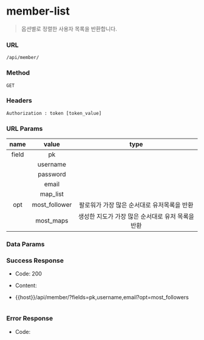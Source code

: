 # member-list

> 옵션별로 정렬한 사용자 목록을 반환합니다.



### URL

`/api/member/`



### Method

`GET`



### Headers

`Authorization : token [token_value]`



### URL Params

| name  |     value     |             type             |
| :---: | :-----------: | :--------------------------: |
| field |      pk       |                              |
|       |   username    |                              |
|       |   password    |                              |
|       |     email     |                              |
|       |   map_list    |                              |
|  opt  | most_follower |   팔로워가 가장 많은 순서대로 유저목록을 반환   |
|       |   most_maps   | 생성한 지도가 가장 많은 순서대로 유저 목록을 반환 |



### Data Params



### Success Response

* Code: 200

* Content:

* {{host}}/api/member/?fields=pk,username,email?opt=most_followers

  ```json

  ```



### Error Response

* Code:







